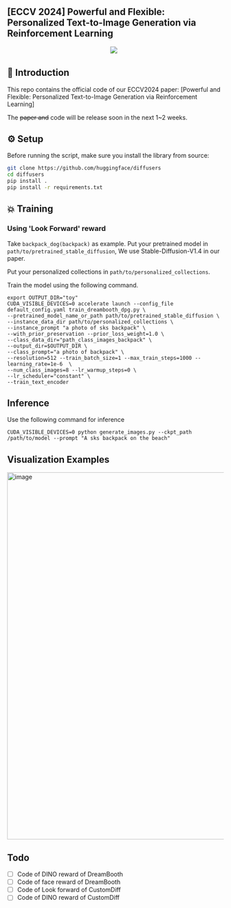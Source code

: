 ## **[ECCV 2024] Powerful and Flexible: Personalized Text-to-Image Generation via Reinforcement Learning** 
<div align="center">

 <a href='https://arxiv.org/abs/2407.06642'><img src='https://img.shields.io/badge/arXiv-2407.06642-b31b1b.svg'></a> &nbsp;
</div>

## 🔆 Introduction

This repo contains the official code of our ECCV2024 paper: [Powerful and Flexible: Personalized Text-to-Image Generation via Reinforcement Learning]

The ~~paper and~~ code will be release soon in the next 1~2 weeks.

## ⚙️ Setup

Before running the script, make sure you install the library from source:

```bash
git clone https://github.com/huggingface/diffusers
cd diffusers
pip install .
pip install -r requirements.txt
```

## 💥 Training
### Using 'Look Forward' reward

Take `backpack_dog(backpack)` as example. Put your pretrained model in `path/to/pretrained_stable_diffusion`, We use Stable-Diffusion-V1.4 in our paper.

Put your personalized collections in `path/to/personalized_collections`.

Train the model using the following command. 

    export OUTPUT_DIR="toy"
    CUDA_VISIBLE_DEVICES=0 accelerate launch --config_file default_config.yaml train_dreambooth_dpg.py \
    --pretrained_model_name_or_path path/to/pretrained_stable_diffusion \
    --instance_data_dir path/to/personalized_collections \
    --instance_prompt "a photo of sks backpack" \
    --with_prior_preservation --prior_loss_weight=1.0 \
    --class_data_dir="path_class_images_backpack" \
    --output_dir=$OUTPUT_DIR \
    --class_prompt="a photo of backpack" \
    --resolution=512 --train_batch_size=1 --max_train_steps=1000 --learning_rate=1e-6  \
    --num_class_images=8 --lr_warmup_steps=0 \
    --lr_scheduler="constant" \
    --train_text_encoder
    
## **Inference**
Use the following command for inference

    CUDA_VISIBLE_DEVICES=0 python generate_images.py --ckpt_path /path/to/model --prompt "A sks backpack on the beach"

## **Visualization Examples**
<img width="852" alt="image" src="https://github.com/user-attachments/assets/a1ba1687-8864-4c19-872b-a1fef50c51f6">

## **Todo**
- [ ] Code of DINO reward of DreamBooth
- [ ] Code of face reward of DreamBooth
- [ ] Code of Look forward of CustomDiff
- [ ] Code of DINO reward of CustomDiff
<!-- ## **Citation**
    -->
